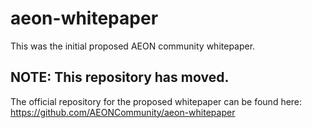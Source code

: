 # aeon-whitepaper
This was the initial proposed AEON community whitepaper.

## NOTE: This repository has moved.

The official repository for the proposed whitepaper can be found here:
https://github.com/AEONCommunity/aeon-whitepaper
